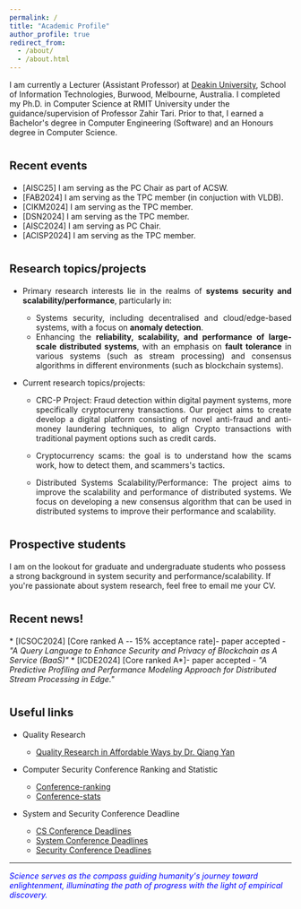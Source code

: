 ```yaml
---
permalink: /
title: "Academic Profile"
author_profile: true
redirect_from: 
  - /about/
  - /about.html
---
```


<span style=" text-align: justify;"> 
I am currently a Lecturer (Assistant Professor) at <a href="https://www.deakin.edu.au/">Deakin University</a>, School of Information Technologies, Burwood, Melbourne, Australia. I completed my Ph.D. in Computer Science at RMIT University under the guidance/supervision of Professor Zahir Tari. Prior to that, I earned a Bachelor's degree in Computer Engineering (Software) and an Honours degree in Computer Science. </span>


<span style="font-size:20px;">Recent events</span>
======

  * [AISC25] I am serving as the PC Chair as part of ACSW.
  * [FAB2024] I am serving as the TPC member (in conjuction with VLDB).
  * [CIKM2024] I am serving as the TPC member.
  * [DSN2024] I am serving as the TPC member.
  * [AISC2024] I am serving as PC Chair.
  * [ACISP2024] I am serving as the TPC member.


<span style="font-size:20px;">Research topics/projects</span>
======

<span style=" text-align: justify;"> 

 * Primary research interests lie in the realms of <span style="font-weight:bold">systems security and scalability/performance</span>, particularly in: 

     * Systems security, including decentralised and cloud/edge-based systems, with a focus on <span style="font-weight:bold">anomaly detection</span>.
     * Enhancing the <span style="font-weight:bold">reliability, scalability, and performance of large-scale distributed systems</span>, with an emphasis on <span style="font-weight:bold">fault tolerance</span> in various systems (such as stream processing) and consensus algorithms in different environments (such as blockchain systems).

 * Current research topics/projects:

      * CRC-P Project: Fraud detection within digital payment systems, more specifically cryptocurreny transactions. Our project aims to create develop a digital platform consisting of novel anti-fraud and anti-money laundering techniques, to align Crypto transactions with traditional payment options such as credit cards.  

      * Cryptocurrency scams: the goal is to understand how the scams work, how to detect them, and scammers's tactics.  

      * Distributed Systems Scalability/Performance: The project aims to improve the scalability and performance of distributed systems. We focus on developing a new consensus algorithm that can be used in distributed systems to improve their performance and scalability.
</span>

<span style="font-size:20px;">Prospective students</span>
======
<span style=" text-align: justify;"> 
 I am on the lookout for graduate and undergraduate students who possess a strong background in system security and performance/scalability. If you're passionate about system research, feel free to email me your CV. </span>



<span style="font-size:20px;">Recent news!</span>
======
<span style=" text-align: justify;"> 
  * [ICSOC2024] [Core ranked A -- 15% acceptance rate]- paper accepted - <span style="font-style: italic;">"A Query Language to Enhance Security and Privacy of Blockchain as A Service (BaaS)"</span> 
  * [ICDE2024] [Core ranked A*]- paper accepted - <span style="font-style: italic;"> "A Predictive Profiling and Performance Modeling Approach for Distributed Stream Processing in Edge."</span>
  </span>

<span style="font-size:20px;">Useful links</span>
======
  * Quality Research
     * <a href= "http://www.mysmu.edu/phdis2008/qiang.yan.2008/Doc/Quality%20Research%20in%20Affordable%20Way.pdf">Quality Research in Affordable Ways by Dr. Qiang Yan</a>

  * Computer Security Conference Ranking and Statistic
     * <a href= "http://jianying.space/conference-ranking.html">Conference-ranking</a>
     * <a href="http://faculty.cs.tamu.edu/guofei/sec_conf_stat.htm">Conference-stats</a>

  * System and Security Conference Deadline
     * <a href="https://cs-deadlines.cin.ufpe.br/"> CS Conference Deadlines </a>
     * <a href="https://dants.github.io/index_sysvenues_deadline.html"> System Conference Deadlines </a>
     * <a href= "https://sec-deadlines.github.io/">Security Conference Deadlines</a>

***
<span style="font-style: italic; color:blue;"> Science serves as the compass guiding humanity's journey toward enlightenment, illuminating the path of progress with the light of empirical discovery.</span>
